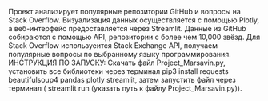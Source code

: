 Проект анализирует популярные репозитории GitHub и вопросы на Stack Overflow. Визуализация данных осуществляется с помощью Plotly, а веб-интерфейс предоставляется через Streamlit. Данные из GitHub собираются с помощью API, репозитории с более чем 10,000 звёзд. Для Stack Overflow используеится Stack Exchange API, получаем популярные вопросы по выбранному языку программирования. ИНСТРУКЦИЯ ПО ЗАПУСКУ: Скачать файл Project_Marsavin.py, установить все библиотеки через терминал pip3 install requests beautifulsoup4 pandas plotly streamlit, затем запустить файл через терминал ( streamlit run (указать путь к файлу Project_Marsavin.py)).
